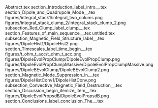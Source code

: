 Abstract.tex
section_Introduction_label_intro__.tex
section_Dipole_and_Quadrupole_Mode__.tex
figures/integral_stack1/integral_two_colums.png
figures/integral_stack_clump_2/integral_stack_clump_2.png
subsection_Red_Clump_label_clump__.tex
section_Features_of_main_sequence__.tex
untitled.tex
subsection_Magnetic_Field_Structure_label__.tex
figures/DipoleHist1/DipoleHist2.png
section_Timescales_label_time_begin__.tex
figures/t_ohm_t_acc/t_ohm_t_acc.png
figures/DipoleEvolPropClump/DipoleEvolPropClump.png
figures/DipoleEvolPropClumpMassive/DipoleEvolPropClumpMassive.png
figures/DipoleBEvolClump/DipoleBEvolClump2.png
section_Magnetic_Mode_Suppression_in__.tex
figures/DipoleHistConv1/DipoleHistConv.png
subsection_Convective_Magnetic_Field_Destruction__.tex
section_Discussion_begin_itemize_item__.tex
figures/DipoleEvolPropsdB/DipoleEvolPropsdB.png
section_Conclusions_label_conclusion_The__.tex